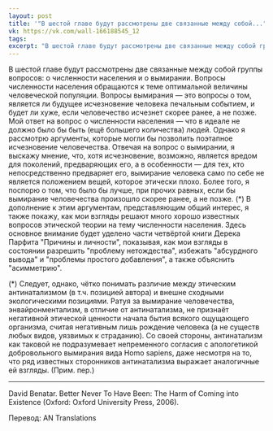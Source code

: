 ```yaml
---
layout: post
title: '"В шестой главе будут рассмотрены две связанные между собой..."'
vk: https://vk.com/wall-166188545_12
tags: 
excerpt: "В шестой главе будут рассмотрены две связанные между собой группы вопросов: о численности населения и о вымирании. Вопросы численности населения обращаются к теме оптимальной величины человеческой популяции. Вопросы вымирания — это вопросы о том, является ли будущее исчезновение человека печальным событием, и будет ли хуже, если..."
---
```

В шестой главе будут рассмотрены две связанные между собой группы вопросов: о численности населения и о вымирании. Вопросы численности населения обращаются к теме оптимальной величины человеческой популяции. Вопросы вымирания — это вопросы о том, является ли будущее исчезновение человека печальным событием, и будет ли хуже, если человечество исчезнет скорее ранее, а не позже. Мой ответ на вопрос о численности населения — что в идеале не должно было бы быть (ещё большего количества) людей. Однако я рассмотрю аргументы, которые могли бы позволить поэтапное исчезновение человечества. Отвечая на вопрос о вымирании, я выскажу мнение, что, хотя исчезновение, возможно, является вредом для поколений, предваряющих его, а в особенности — для тех, кто непосредственно предваряет его, вымирание человека само по себе не является положением вещей, которое этически плохо. Более того, я поспорю о том, что было бы лучше, при прочих равных, если бы вымирание человечества произошло скорее ранее, а не позже. (\*) В дополнение к этим аргументам, представляющим общий интерес, я также покажу, как мои взгляды решают много хорошо известных вопросов этической теории на тему численности населения. Здесь основное внимание будет уделено части четвёртой книги Дерека Парфита "Причины и личности", показывая, как мои взгляды в состоянии разрешить "проблему нетождества", избежать "абсурдного вывода" и "проблемы простого добавления", а также объяснить "асимметрию". 

(\*) Следует, однако, чётко понимать различие между этическим антинатализмом (в т.ч. позицией автора) и внешне сходными экологическими позициями. Ратуя за вымирание человечества, энвайронментализм, в отличие от антинатализма, не признаёт негативной этической ценности начала бытия всякого ощущающего организма, считая негативным лишь рождение человека (а не существ любых видов, уязвимых к страданию). Со своей стороны, антинатализм как таковой не подразумевает непременного согласия с апологетикой добровольного вымирания вида Homo sapiens, даже несмотря на то, что ряд известных сторонников антинатализма выражает аналогичные ей взгляды. (Прим. пер.)

-----------------------------------------------

David Benatar. Better Never To Have Been: The Harm of Coming into Existence (Oxford: Oxford University Press, 2006).

Перевод: AN Translations